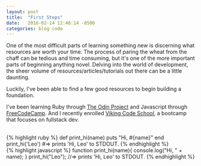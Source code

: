 ```yaml
---
layout: post
title:  "First Steps"
date:   2016-02-14 12:46:14 -0500
categories: blog code
---
```

One of the most difficult parts of learning something new is discerning what resources are worth your time. The process of paring the wheat from the chaff can be tedious and time consuming, but it's one of the more important parts of beginning anything novel.
Delving into the world of development, the sheer volume of resources/articles/tutorials out there can be a little daunting.

Luckily, I've been able to find a few good resources to begin building a foundation.
<!--more-->

I've been learning Ruby through [The Odin Project] and Javascript through [FreeCodeCamp]. And I recently enrolled [Viking Code School], a bootcamp that focuses on fullstack dev.

<br>
{% highlight ruby %}
def print_hi(name)
  puts "Hi, #{name}"
end
print_hi('Leo')
#=> prints 'Hi, Leo' to STDOUT.
{% endhighlight %}

<br>
{% highlight javascript %}
function print_hi(name){
  console.log("Hi, " + name);
}
print_hi("Leo");
//=> prints 'Hi, Leo' to STDOUT.
{% endhighlight %}

[Viking Code School]: http://www.vikingcodeschool.com
[The Odin Project]: http://www.theodinproject.com
[FreeCodeCamp]: http://www.freecodecamp.com